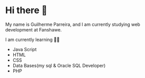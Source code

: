 # Hi there :wave:

My name is Guilherme Parreira, and I am currently studying web development at Fanshawe.

I am currently learning :man_student:
  - Java Script
  - HTML
  - CSS
  - Data Bases(my sql & Oracle SQL Developer)
  - PHP
  



